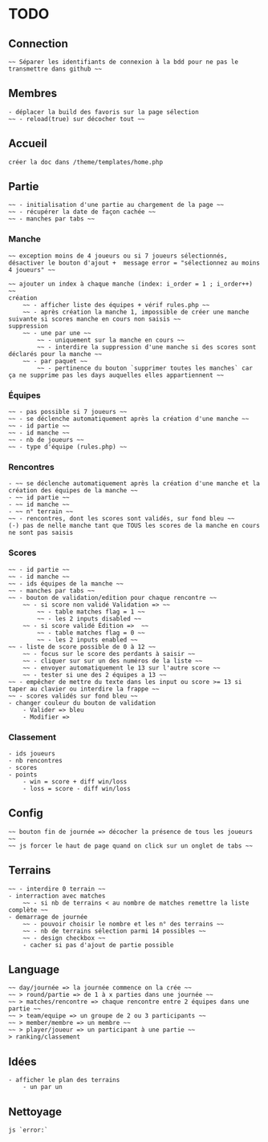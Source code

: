 # TODO
## Connection
    ~~ Séparer les identifiants de connexion à la bdd pour ne pas le transmettre dans github ~~

## Membres
    - déplacer la build des favoris sur la page sélection
    ~~ - reload(true) sur décocher tout ~~

## Accueil
    créer la doc dans /theme/templates/home.php

## Partie
    ~~ - initialisation d'une partie au chargement de la page ~~
    ~~ - récupérer la date de façon cachée ~~
    ~~ - manches par tabs ~~

### Manche
    ~~ exception moins de 4 joueurs ou si 7 joueurs sélectionnés, désactiver le bouton d'ajout +  message error = "sélectionnez au moins 4 joueurs" ~~

    ~~ ajouter un index à chaque manche (index: i_order = 1 ; i_order++) ~~
    création
        ~~ - afficher liste des équipes + vérif rules.php ~~
        ~~ - après création la manche 1, impossible de créer une manche suivante si scores manche en cours non saisis ~~
    suppression
        ~~ - une par une ~~
            ~~ - uniquement sur la manche en cours ~~
            ~~ - interdire la suppression d'une manche si des scores sont déclarés pour la manche ~~
        ~~ - par paquet ~~
            ~~ - pertinence du bouton `supprimer toutes les manches` car ça ne supprime pas les days auquelles elles appartiennent ~~

### Équipes
    ~~ - pas possible si 7 joueurs ~~
    ~~ - se déclenche automatiquement après la création d'une manche ~~
    ~~ - id partie ~~
    ~~ - id manche ~~
    ~~ - nb de joueurs ~~
    ~~ - type d'équipe (rules.php) ~~

### Rencontres
    - ~~ se déclenche automatiquement après la création d'une manche et la création des équipes de la manche ~~
    - ~~ id partie ~~
    - ~~ id manche ~~
    - ~~ n° terrain ~~
    ~~ - rencontres, dont les scores sont validés, sur fond bleu ~~
    (-) pas de nelle manche tant que TOUS les scores de la manche en cours ne sont pas saisis

### Scores
    ~~ - id partie ~~
    ~~ - id manche ~~
    ~~ - ids équipes de la manche ~~
    ~~ - manches par tabs ~~
    ~~ - bouton de validation/edition pour chaque rencontre ~~
        ~~ - si score non validé Validation => ~~
            ~~ - table matches flag = 1 ~~
            ~~ - les 2 inputs disabled ~~
        ~~ - si score validé Édition =>  ~~
            ~~ - table matches flag = 0 ~~
            ~~ - les 2 inputs enabled ~~
    ~~ - liste de score possible de 0 à 12 ~~
        ~~ - focus sur le score des perdants à saisir ~~
        ~~ - cliquer sur sur un des numéros de la liste ~~
        ~~ - envoyer automatiquement le 13 sur l'autre score ~~
        ~~ - tester si une des 2 équipes a 13 ~~
    ~~ - empêcher de mettre du texte dans les input ou score >= 13 si taper au clavier ou interdire la frappe ~~
    ~~ - scores validés sur fond bleu ~~
    - changer couleur du bouton de validation
        - Valider => bleu
        - Modifier => 

### Classement
    - ids joueurs
    - nb rencontres
    - scores
    - points
        - win = score + diff win/loss
        - loss = score - diff win/loss

## Config
    ~~ bouton fin de journée => décocher la présence de tous les joueurs ~~
    ~~ js forcer le haut de page quand on click sur un onglet de tabs ~~

## Terrains
    ~~ - interdire 0 terrain ~~
    - interraction avec matches
        ~~ - si nb de terrains < au nombre de matches remettre la liste complète ~~
    - demarrage de journée
        ~~ - pouvoir choisir le nombre et les n° des terrains ~~
        ~~ - nb de terrains sélection parmi 14 possibles ~~
        ~~ - design checkbox ~~
        - cacher si pas d'ajout de partie possible

## Language
    ~~ day/journée => la journée commence on la crée ~~
    ~~ > round/partie => de 1 à x parties dans une journée ~~
    ~~ > matches/rencontre => chaque rencontre entre 2 équipes dans une partie ~~
    ~~ > team/equipe => un groupe de 2 ou 3 participants ~~
    ~~ > member/membre => un membre ~~
    ~~ > player/joueur => un participant à une partie ~~
    > ranking/classement

## Idées
    - afficher le plan des terrains
        - un par un

## Nettoyage
    js `error:`
